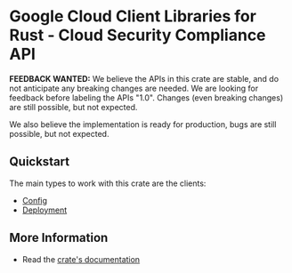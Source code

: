 # Google Cloud Client Libraries for Rust - Cloud Security Compliance API

<!-- Code generated by sidekick. DO NOT EDIT. -->

**FEEDBACK WANTED:** We believe the APIs in this crate are stable, and
do not anticipate any breaking changes are needed. We are looking for
feedback before labeling the APIs "1.0". Changes (even breaking changes)
are still possible, but not expected.

We also believe the implementation is ready for production, bugs are
still possible, but not expected.

## Quickstart

The main types to work with this crate are the clients:

- [Config]
- [Deployment]

## More Information

- Read the [crate's documentation](https://docs.rs/google-cloud-cloudsecuritycompliance-v1/latest/google-cloud-cloudsecuritycompliance-v1)

[Config]: https://docs.rs/google-cloud-cloudsecuritycompliance-v1/latest/google_cloud_cloudsecuritycompliance_v1/client/struct.Config.html
[Deployment]: https://docs.rs/google-cloud-cloudsecuritycompliance-v1/latest/google_cloud_cloudsecuritycompliance_v1/client/struct.Deployment.html
